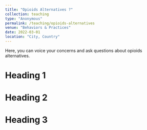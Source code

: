 ```yaml
---
title: "Opioids Alternatives ?"
collection: teaching
type: "Anonymous"
permalink: /teaching/opioids-alternatives
venue: "Behaviors & Practices"
date: 2022-03-01
location: "City, Country"
---
```


Here, you can voice your concerns and ask questions about opioids alternatives.

Heading 1
======

Heading 2
======

Heading 3
======
